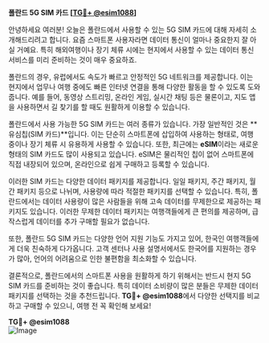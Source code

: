 **폴란드 5G SIM 카드 [[TG💪+ @esim1088](https://t.me/s/esim1088)]**

안녕하세요 여러분! 오늘은 폴란드에서 사용할 수 있는 5G SIM 카드에 대해 자세히 소개해드리려고 합니다. 요즘 스마트폰 사용자라면 데이터 통신이 얼마나 중요한지 잘 아실 거예요. 특히 해외여행이나 장기 체류 시에는 현지에서 사용할 수 있는 데이터 통신 서비스를 미리 준비하는 것이 매우 중요하죠.

폴란드의 경우, 유럽에서도 속도가 빠르고 안정적인 5G 네트워크를 제공합니다. 이는 현지에서 업무나 여행 중에도 빠른 인터넷 연결을 통해 다양한 활동을 할 수 있도록 도와줍니다. 예를 들어, 동영상 스트리밍, 온라인 게임, 실시간 채팅 등은 물론이고, 지도 앱을 사용하면서 길 찾기를 할 때도 원활하게 이용할 수 있습니다.

폴란드에서 사용 가능한 5G SIM 카드는 여러 종류가 있습니다. 가장 일반적인 것은 **유심칩(SIM 카드)**입니다. 이는 단순히 스마트폰에 삽입하여 사용하는 형태로, 여행 중이나 장기 체류 시 유용하게 사용할 수 있습니다. 또한, 최근에는 **eSIM**이라는 새로운 형태의 SIM 카드도 많이 사용되고 있습니다. eSIM은 물리적인 칩이 없어 스마트폰에 직접 내장되어 있으며, 온라인으로 쉽게 구매하고 등록할 수 있습니다.

이러한 SIM 카드는 다양한 데이터 패키지를 제공합니다. 일일 패키지, 주간 패키지, 월간 패키지 등으로 나뉘며, 사용량에 따라 적절한 패키지를 선택할 수 있습니다. 특히, 폴란드에서는 데이터 사용량이 많은 사람들을 위해 고속 데이터를 무제한으로 제공하는 패키지도 있습니다. 이러한 무제한 데이터 패키지는 여행객들에게 큰 편의를 제공하며, 급작스럽게 데이터를 추가 구매할 필요가 없습니다.

또한, 폴란드 5G SIM 카드는 다양한 언어 지원 기능도 가지고 있어, 한국인 여행객들에게 더욱 친숙하게 다가옵니다. 고객 센터나 사용 설명서에서도 한국어를 지원하는 경우가 많아, 언어의 어려움으로 인한 불편함을 최소화할 수 있습니다.

결론적으로, 폴란드에서의 스마트폰 사용을 원활하게 하기 위해서는 반드시 현지 5G SIM 카드를 준비하는 것이 좋습니다. 특히 데이터 소비량이 많은 분들은 무제한 데이터 패키지를 선택하는 것을 추천드립니다. **TG💪+ @esim1088**에서 다양한 선택지를 비교하고 구매할 수 있으니, 여행 전 꼭 확인해 보세요!

**TG💪+ @esim1088**  
![Image](https://i.postimg.cc/Y0z9fWf4/image.png)
